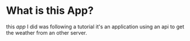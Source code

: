 # What is this App?
this _app_ I did was following a tutorial it's an application using an api to get the weather from an other server.